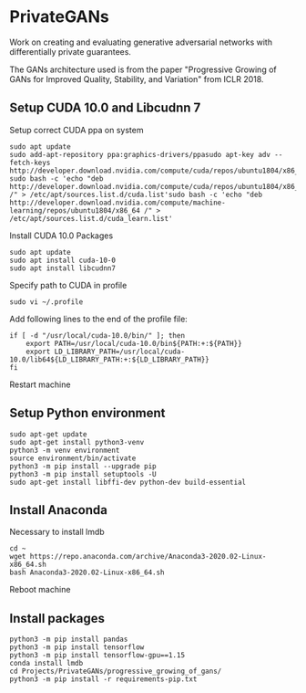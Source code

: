 # PrivateGANs
Work on creating and evaluating generative adversarial networks with differentially private guarantees.

The GANs architecture used is from the paper "Progressive Growing of GANs for Improved Quality, Stability, and Variation"
from ICLR 2018.

## Setup CUDA 10.0 and Libcudnn 7

Setup correct CUDA ppa on system

```
sudo apt update
sudo add-apt-repository ppa:graphics-drivers/ppasudo apt-key adv --fetch-keys  http://developer.download.nvidia.com/compute/cuda/repos/ubuntu1804/x86_64/7fa2af80.pub
sudo bash -c 'echo "deb http://developer.download.nvidia.com/compute/cuda/repos/ubuntu1804/x86_64 /" > /etc/apt/sources.list.d/cuda.list'sudo bash -c 'echo "deb http://developer.download.nvidia.com/compute/machine-learning/repos/ubuntu1804/x86_64 /" > /etc/apt/sources.list.d/cuda_learn.list'

```

Install CUDA 10.0 Packages

```
sudo apt update
sudo apt install cuda-10-0
sudo apt install libcudnn7
```

Specify path to CUDA in profile

```
sudo vi ~/.profile
```

Add following lines to the end of the profile file:

```
if [ -d "/usr/local/cuda-10.0/bin/" ]; then
    export PATH=/usr/local/cuda-10.0/bin${PATH:+:${PATH}}
    export LD_LIBRARY_PATH=/usr/local/cuda-10.0/lib64${LD_LIBRARY_PATH:+:${LD_LIBRARY_PATH}}
fi
```

Restart machine

## Setup Python environment

```
sudo apt-get update
sudo apt-get install python3-venv
python3 -m venv environment
source environment/bin/activate
python3 -m pip install --upgrade pip
python3 -m pip install setuptools -U
sudo apt-get install libffi-dev python-dev build-essential
```

## Install Anaconda

Necessary to install lmdb

```
cd ~
wget https://repo.anaconda.com/archive/Anaconda3-2020.02-Linux-x86_64.sh
bash Anaconda3-2020.02-Linux-x86_64.sh
```

Reboot machine

## Install packages

```
python3 -m pip install pandas
python3 -m pip install tensorflow
python3 -m pip install tensorflow-gpu==1.15
conda install lmdb
cd Projects/PrivateGANs/progressive_growing_of_gans/
python3 -m pip install -r requirements-pip.txt

```


